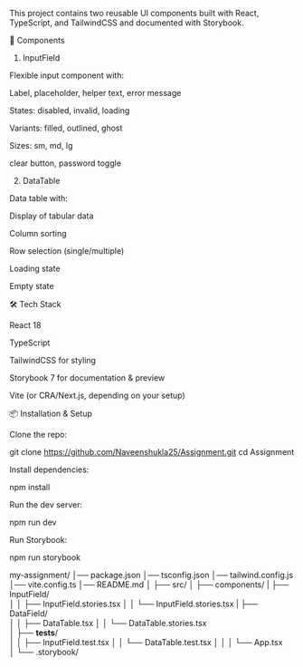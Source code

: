 This project contains two reusable UI components built with React, TypeScript, and TailwindCSS and documented with Storybook.

🚀 Components

1. InputField

Flexible input component with:

Label, placeholder, helper text, error message

States: disabled, invalid, loading

Variants: filled, outlined, ghost

Sizes: sm, md, lg

clear button, password toggle

2. DataTable

Data table with:

Display of tabular data

Column sorting

Row selection (single/multiple)

Loading state

Empty state

🛠️ Tech Stack

React 18

TypeScript

TailwindCSS for styling

Storybook 7 for documentation & preview

Vite (or CRA/Next.js, depending on your setup)

📦 Installation & Setup

Clone the repo:

git clone https://github.com/Naveenshukla25/Assignment.git
cd Assignment

Install dependencies:

npm install

Run the dev server:

npm run dev

Run Storybook:

npm run storybook

my-assignment/
│── package.json
│── tsconfig.json
│── tailwind.config.js
│── vite.config.ts
│── README.md
│
├── src/
│ ├── components/
| ├── InputField/  
│ │ ├── InputField.stories.tsx
│ │ └── InputField.stories.tsx
| ├── DataField/  
│ │ ├── DataTable.tsx
│ │ └── DataTable.stories.tsx  
│ ├── **tests**/  
│ │ ├── InputField.test.tsx
│ │ └── DataTable.test.tsx
│ │
│ └── App.tsx  
│
└── .storybook/
